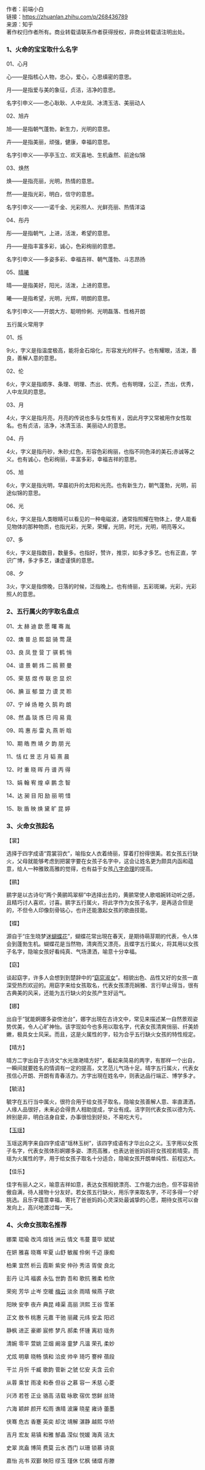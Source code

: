 作者：前端小白  
链接：https://zhuanlan.zhihu.com/p/268436789  
来源：知乎  
著作权归作者所有。商业转载请联系作者获得授权，非商业转载请注明出处。  

### 1、火命的宝宝取什么名字

01、心月

心——是指核心人物，忠心，爱心，心思缜密的意思。

月——是指爱与美的象征，贞洁，洁净的意思。

名字引申义——忠心耿耿、人中龙凤、冰清玉洁、美丽动人

02、旭卉

旭——是指朝气蓬勃，新生力，光明的意思。

卉——是指美丽，顽强，健康，幸福的意思。

名字引申义——亭亭玉立、欢天喜地、生机盎然、前途似锦

03、焕然

焕——是指亮丽，光明，热情的意思。

然——是指光彩，明白，信守的意思。

名字引申义——一诺千金、光彩照人、光鲜亮丽、热情洋溢

04、彤丹

彤——是指朝气，上进，活泼，希望的意思。

丹——是指丰富多彩，诚心，色彩绚丽的意思。

名字引申义——多姿多彩、幸福吉祥、朝气蓬勃、斗志昂扬

05、[晴曦](https://www.zhihu.com/search?q=%E6%99%B4%E6%9B%A6&search_source=Entity&hybrid_search_source=Entity&hybrid_search_extra=%7B%22sourceType%22%3A%22article%22%2C%22sourceId%22%3A%22268436789%22%7D)

晴——是指美好，阳光，活泼，上进的意思。

曦——是指希望，光明，光辉，明朗的意思。

名字引申义——开朗大方、聪明伶俐、光明磊落、性格开朗

  

五行属火常用字

01、烁

9火，字义是指温度极高，能将金石熔化，形容发光的样子。也有耀眼，活泼，善良，善解人意的意思。

02、伦

6火，字义是指顺序、条理、明理、杰出、优秀。也有明理，公正，杰出，优秀，人中龙凤的意思。

03、月

4火，字义是指月亮，月亮的传说也多与女性有关，因此月字又常被用作女性取名。也有贞洁，洁净，冰清玉洁、美丽动人的意思。

04、丹

4火，字义是指丹砂，朱砂;红色，形容色彩绚丽，也指不同色泽的美石;赤诚等之义。也有诚心，色彩绚丽，丰富多彩，幸福吉祥的意思。

05、旭

6火，字义是指光明，早晨初升的太阳和光亮。也有新生力，朝气蓬勃，光明，前途似锦的意思。

06、光

6火，字义是指人类眼睛可以看见的一种电磁波，通常指照耀在物体上，使人能看见物体的那种物质，也指光彩，光荣，荣耀，光阴，时光，光明，明亮等义。

07、多

6火，字义是指数目，数量多。也指好，赞许，推崇，如多才多艺。也有正直，学识广博，多才多艺，谦虚谨慎的意思。

08、夕

3火，字义是指傍晚，日落的时候，泛指晚上。也有绮丽，五彩斑斓，光彩，光彩照人的意思。

  

### 2、五行属火的字取名盘点

01、太 赫 迪 歆 愿 曙 骞 胤

02、燠 普 总 熙 韶 骑 莺 晟

03、良 凤 登 营 丁 骐 鹤 悄

04、谙 景 朝 炜 二 鹃 颢 曼

05、荣 慈 煜 传 联 忠 显 炽

06、腆 亘 郁 盟 力 谟 灵 聆

07、宁 绰 炀 睦 久 鹄 昀 朗

08、然 晶 琰 炼 巳 闯 易 竟

09、鸣 惠 彤 雷 丸 燕 昕 晗

10、期 皓 煦 靖 夕 韵 朋 光

11、恬 红 昱 志 月 韬 熹 晨

12、时 重 晓 晖 丹 谱 丙 得

13、娟 翰 宥 煌 卓 鹏 念 智

14、达 昶 目 阳 励 丽 明 惜

15、耿 盾 映 焕 黛 旷 昆 婷

  

### 3、火命女孩起名

【裳】

选择于四字成语“霓裳羽衣”，喻指女人衣着绮丽，穿着打扮得很美。若女孩五行缺火，父母就能够考虑到把裳字要在女孩子名字中，这会让姓名更为颇具内函和蕴意，给人一种雅致高雅的觉得，也有益于女孩[八字命理](https://www.zhihu.com/search?q=%E5%85%AB%E5%AD%97%E5%91%BD%E7%90%86&search_source=Entity&hybrid_search_source=Entity&hybrid_search_extra=%7B%22sourceType%22%3A%22article%22%2C%22sourceId%22%3A%22268436789%22%7D)的提高。

【鹂】

鹂字是以古诗句“两个黄鹂鸣翠柳”中选择出去的，黄鹂常使人歌唱婉转动听之感，且精巧讨人喜欢，讨喜。鹂字五行属火，将此字作为女孩子名字，是再适合但是的，不但令人印像刻骨铭心，也许还能激起女孩的歌曲技能。

【蝶】

源自于“庄生晓梦迷[蝴蝶花](https://www.zhihu.com/search?q=%E8%9D%B4%E8%9D%B6%E8%8A%B1&search_source=Entity&hybrid_search_source=Entity&hybrid_search_extra=%7B%22sourceType%22%3A%22article%22%2C%22sourceId%22%3A%22268436789%22%7D)”，蝴蝶花常出現在春天，是期待萌芽期的代表，令人体会到蓬勃生机。蝴蝶花是当然物，清爽而又漂亮，且蝶字五行属火，将其用以女孩子名字，隐喻女孩好看纯真、气场潇洒，喻意十分幸福。

【窈】

谈起窈字，许多人会想到到楚辞中的“[窈窕淑女](https://www.zhihu.com/search?q=%E7%AA%88%E7%AA%95%E6%B7%91%E5%A5%B3&search_source=Entity&hybrid_search_source=Entity&hybrid_search_extra=%7B%22sourceType%22%3A%22article%22%2C%22sourceId%22%3A%22268436789%22%7D)”。相貌出色、品性又好的女孩一直深受热烈欢迎的。用窈字来给女孩取名，代表女孩漂亮娴雅、言行举止得当，很有古典美的风采，还能为五行缺火的女孩产生好运气。

【娜】

出自于“犹能婀娜多姿傍池台”，娜字出現在古诗文中，常见来描述某一自然景观姿势优美，令人心旷神怡。该字现如今也多用以取名字，代表女孩清爽俏丽、纤美娇嫩，极具女士风采。而且，这是火属性的字，较为合乎五行缺火女孩的特性规定。

  

【晴方】

晴方二字出自于古诗文“水光潋滟晴方好”，看起来简易的两字，有那样一个出自，一瞬间就要姓名的情调有一定的提高，文艺范儿气场十足。晴字五行属火，代表女孩信心开朗、开朗有青春活力。方字出現在姓名中，则表达品行端正、博学多才。

【毓洁】

毓字在五行当中属火，很符合用于给女孩子取名，隐喻女孩善解人意、率直潇洒，人缘人品很好，未来必会得贵人相助提成，学业有成。洁字则代表女孩以德为先、辨别是非，明白洁身自爱，办事很恰到好处，不易吃大亏。

【[玉瑶](https://www.zhihu.com/search?q=%E7%8E%89%E7%91%B6&search_source=Entity&hybrid_search_source=Entity&hybrid_search_extra=%7B%22sourceType%22%3A%22article%22%2C%22sourceId%22%3A%22268436789%22%7D)】

玉瑶这两字来自四字成语“瑶林玉树”，该四字成语有才华出众之义。玉字用以女孩子名字，代表女孩体形婀娜多姿、漂亮高雅，也表达爸爸妈妈将女孩视若晴雯。而瑶为火属性的字，用于给女孩子取名十分适合，隐喻女孩开朗单纯性、前程远大。

【佳乐】

佳字有丽人之义，喻意吉祥如意，表达女孩相貌漂亮、工作能力出色，但不容易骄傲自满，待人接物十分友好。若女孩五行缺火，用乐字来取名字，不可多得一个好挑选。且乐字蕴意幸福，寄托了爸爸妈妈心灵深处最诚挚的心愿，期待女孩可以奋发向上，高兴地渡过每一天。

  

### 4、火命女孩取名推荐

娜栗 琨瑜 改鸿 煊钱 洲云 情文 韦蔓 蔓毕 斌斌

在妍 雅喜 晓骞 牢夏 山舒 敏赧 伶俐 千迈 康痴

柏果 宜然 析云 霞斯 紫安 仲孙 秀洁 胥俊 良北

彭丹 让鸿 福裘 永弘 世韵 吾和 歌抗 雅柔 检欣

荣宛 芳华 止岑 空暖 [梅云](https://www.zhihu.com/search?q=%E6%A2%85%E4%BA%91&search_source=Entity&hybrid_search_source=Entity&hybrid_search_extra=%7B%22sourceType%22%3A%22article%22%2C%22sourceId%22%3A%22268436789%22%7D) 淡余 雨晴 候燕 子欧

阳映 安李 夜卉 典昆 峰渠 高丽 洪熙 王谷 雪革

正文 敖书 桃惠 元嘉 干驰 丽藏 元纬 安孟 阳迟

静枫 进正 豪卿 宸修 梦凡 郝柔 怀锺 离初 瑶务

清婉 零平 萱姚 芷烟 阚溶 童梦 凡温 荣孔 柔妙

尤炫 明章 晓畅 慎和 洽皮 帅辛 琦巧 謇梓 蓓段

干兰 月忻 千臧 歌韵 菅新 之虢 忆安 夫含 云俞

从蓉 乘甘 雨凌 和泰 但谷 之慕 容一 禾慈 心菱

兴沛 若苍 正业 骆高 洁载 咏歌 宿优 悠鲜 丝琦

六海 颖衅 颜开 松雨 谯晴 波廉 晓星 雍诗 蕾墨

侠骞 危古 香蹇 英奕 却沈 靖解 湛静 越熙 华矫

吉月 宏友 易镇 和雅 郜晶 滢似 悦媛 海真 洁太

史翠 岚盍 博简 费莫 云水 西门 以珊 锁慕 诗哀

嘉怡 兆书 双鄞 映阳 缪玉 瑾休 忆枫 储熠 彤滕